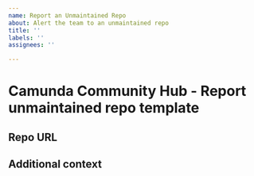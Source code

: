 ```yaml
---
name: Report an Unmaintained Repo
about: Alert the team to an unmaintained repo
title: ''
labels: ''
assignees: ''

---
```


# Camunda Community Hub - Report unmaintained repo template

<!-- Extensions are considered unmaintained when the project’s owner is no longer updating the extension, or has not responded to open issues or pull requests within 30 days, or has notified a Camunda team member that they are no longer actively maintaining the extension. -->

## Repo URL
<!-- Add the repo's URL here. -->

## Additional context 
<!-- Add any additional information here, e.g. "I submitted a pull request and did not get a response, even after tagging the maintainer" -->
